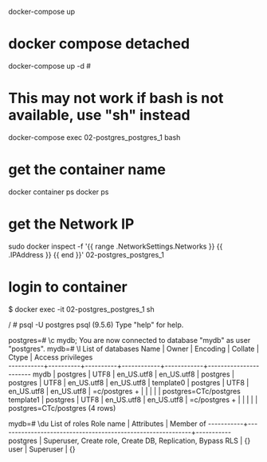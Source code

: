 docker-compose up

# docker compose detached
docker-compose up -d  # 

# This may not work if bash is not available, use "sh" instead
docker-compose exec 02-postgres_postgres_1 bash

# get the container name 
docker container ps
docker ps

# get the Network IP
sudo docker inspect -f '{{ range .NetworkSettings.Networks }} {{ .IPAddress }} {{ end }}' 02-postgres_postgres_1 

# login to container
$ docker exec -it 02-postgres_postgres_1  sh

/ # psql -U postgres
psql (9.5.6)
Type "help" for help.


postgres=# \c mydb;
You are now connected to database "mydb" as user "postgres".
mydb=# \l
                                 List of databases
   Name    |  Owner   | Encoding |  Collate   |   Ctype    |   Access privileges   
-----------+----------+----------+------------+------------+-----------------------
 mydb      | postgres | UTF8     | en_US.utf8 | en_US.utf8 | 
 postgres  | postgres | UTF8     | en_US.utf8 | en_US.utf8 | 
 template0 | postgres | UTF8     | en_US.utf8 | en_US.utf8 | =c/postgres          +
           |          |          |            |            | postgres=CTc/postgres
 template1 | postgres | UTF8     | en_US.utf8 | en_US.utf8 | =c/postgres          +
           |          |          |            |            | postgres=CTc/postgres
(4 rows)

mydb=# \du
                                   List of roles
 Role name |                         Attributes                         | Member of 
-----------+------------------------------------------------------------+-----------
 postgres  | Superuser, Create role, Create DB, Replication, Bypass RLS | {}
 user      | Superuser                                                  | {}


